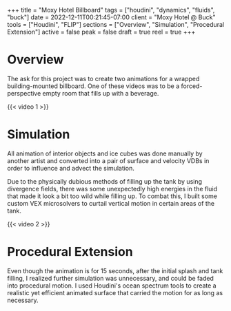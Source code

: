 +++
title = "Moxy Hotel Billboard"
tags = ["houdini", "dynamics", "fluids", "buck"]
date = 2022-12-11T00:21:45-07:00
client = "Moxy Hotel @ Buck"
tools = ["Houdini", "FLIP"]
sections = ["Overview", "Simulation", "Procedural Extension"]
active = false
peak = false
draft = true
reel = true
+++
# Overview
The ask for this project was to create two animations for a wrapped building-mounted billboard. One of these videos was to be a forced-perspective empty room that fills up with a beverage.

{{< video 1 >}}

# Simulation
All animation of interior objects and ice cubes was done manually by another artist and converted into a pair of surface and velocity VDBs in order to influence and advect the simulation.

Due to the physically dubious methods of filling up the tank by using divergence fields, there was some unexpectedly high energies in the fluid that made it look a bit too wild while filling up. To combat this, I built some custom VEX microsolvers to curtail vertical motion  in certain areas of the tank.

{{< video 2 >}}

# Procedural Extension
Even though the animation is for 15 seconds, after the initial splash and tank filling, I realized further simulation was unnecessary, and could be faded into procedural motion. I used Houdini's ocean spectrum tools to create a realistic yet efficient animated surface that carried the motion for as long as necessary.